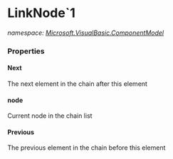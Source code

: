 ﻿# LinkNode`1
_namespace: <a href="#" onClick="load('/docs/Microsoft.VisualBasic.ComponentModel/index.md')">Microsoft.VisualBasic.ComponentModel</a>_






### Properties

#### Next
The next element in the chain after this element
#### node
Current node in the chain list
#### Previous
The previous element in the chain before this element
